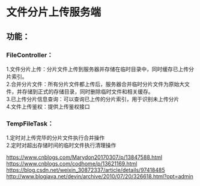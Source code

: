# 文件分片上传服务端

## 功能：  
### FileController：  
1.文件分片上传：分片文件上传到服务器并存储在临时目录中，同时缓存已上传分片索引。  
2.合并分片文件：所有分片文件都上传后，服务器合并临时分片文件为原始大文件，并存储到正式的存储目录，同时删除临时文件和相关缓存。  
3.已上传分片信息查询：可以查询已上传的分片索引，用于识别未上传分片  
4.文件上传鉴权：提供上传鉴权接口 

### TempFileTask：  
1.定时对上传完毕的分片文件执行合并操作  
2.定时对超出存储时间的临时文件执行清理操作  

https://www.cnblogs.com/Marydon20170307/p/13847588.html  
https://www.cnblogs.com/codhome/p/13621169.html  
https://blog.csdn.net/weixin_30872337/article/details/97418485  
http://www.blogjava.net/devin/archive/2010/07/20/326618.html?opt=admin  
